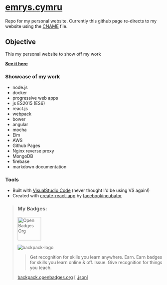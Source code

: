 # [emrys.cymru](http://emrys.cymru)
Repo for my personal website. Currently this github page re-directs to my website using the [CNAME](http://emrysr.github.io) file.

## Objective
This my personal website to show off my work

**[See it here](http://emrys.cymru/)**

### Showcase of my work

* node.js
* docker
* progressive web apps
* js ES2015 (ES6)
* react.js
* webpack
* bower
* angular
* mocha
* Elm
* AWS
* Github Pages
* Nginx reverse proxy
* MongoDB
* firebase
* markdown documentation

### Tools

* Built with [VisualStudio Code](http://microsoft.com) (never thought I'd be using VS again!)
* Created with [create-react-app](https://github.com/facebookincubator/create-react-app) by [facebookincubator](https://github.com/facebookincubator)


> ### My Badges:
> 
> <img src="http://openbadges.org/wp-content/uploads/2013/02/badge-breakout-sidebar.png" height="75px" title="Open Badges Org">
>
>![backpack-logo]
> 
> > Get recognition for skills you learn anywhere. Earn. Earn badges for skills you learn online & off. Issue. Give recognition for things you teach.
> 
> [backpack.openbadges.org](https://backpack.openbadges.org/share/5a15ec51cb82eb805da1c917ab94ff47/) [
[.json](https://backpack.openbadges.org/displayer/334992/group/112916.json)]


[backpack-logo]: https://backpack.openbadges.org/images/logo.png "Mozilla Backpack"
[openbadges-logo]: http://openbadges.org/wp-content/uploads/2013/02/badge-breakout-sidebar.png "Open Badges Logo"